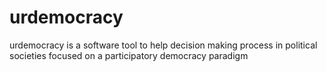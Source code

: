 # urdemocracy
urdemocracy is a software tool to help decision making process in political societies focused on a participatory democracy paradigm
